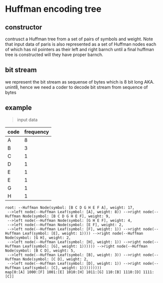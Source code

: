 # Huffman encoding tree

## constructor 
contrusct a Huffman tree from a set of pairs of symbols and weight.
Note that input data of paris is also represented as a set of Huffman
nodes each of which has nil pointers as their left and right barnch until a final huffman tree is constructed will they have proper barnch.

## bit stream 
we represent the bit stream as sequense of bytes which is 8 bit long AKA. unint8, hence we need a coder to decode bit stream from sequence
of bytes

## example
> input data

|code|frequency|
| ---- |---- |
|A|8|
|B|3|
|C|1|
|D|1|
|E|1|
|E|1|
|G|1|
|H|1|
```shell
root: --Huffman Node(symbol: [B C D G H E F A], weight: 17, 
 -->left node(--Huffman Leaf(symbol: [A], weight: 8)) -->right node(--Huffman Node(symbol: [B C D G H E F], weight: 9, 
 -->left node(--Huffman Node(symbol: [G H E F], weight: 4, 
 -->left node(--Huffman Node(symbol: [E F], weight: 2, 
 -->left node(--Huffman Leaf(symbol: [F], weight: 1)) -->right node(--Huffman Leaf(symbol: [E], weight: 1)))) -->right node(--Huffman Node(symbol: [G H], weight: 2, 
 -->left node(--Huffman Leaf(symbol: [H], weight: 1)) -->right node(--Huffman Leaf(symbol: [G], weight: 1)))))) -->right node(--Huffman Node(symbol: [B C D], weight: 5, 
 -->left node(--Huffman Leaf(symbol: [B], weight: 3)) -->right node(--Huffman Node(symbol: [C D], weight: 2, 
 -->left node(--Huffman Leaf(symbol: [D], weight: 1)) -->right node(--Huffman Leaf(symbol: [C], weight: 1)))))))))
map[0:[A] 1000:[F] 1001:[E] 1010:[H] 1011:[G] 110:[B] 1110:[D] 1111:[C]]
```
